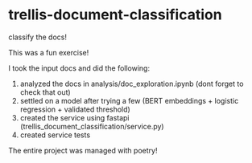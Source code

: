 # trellis-document-classification
classify the docs!

This was a fun exercise!

I took the input docs and did the following: 

1. analyzed the docs in analysis/doc_exploration.ipynb (dont forget to check that out)
2. settled on a model after trying a few (BERT embeddings + logistic regression + validated threshold)
3. created the service using fastapi (trellis_document_classification/service.py)
4. created service tests 

The entire project was managed with poetry!